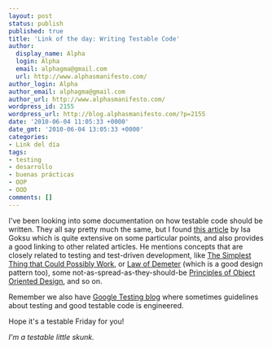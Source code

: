 ```yaml
---
layout: post
status: publish
published: true
title: 'Link of the day: Writing Testable Code'
author:
  display_name: Alpha
  login: Alpha
  email: alphagma@gmail.com
  url: http://www.alphasmanifesto.com/
author_login: Alpha
author_email: alphagma@gmail.com
author_url: http://www.alphasmanifesto.com/
wordpress_id: 2155
wordpress_url: http://blog.alphasmanifesto.com/?p=2155
date: '2010-06-04 11:05:33 +0000'
date_gmt: '2010-06-04 13:05:33 +0000'
categories:
- Link del día
tags:
- testing
- desarrollo
- buenas prácticas
- OOP
- OOD
comments: []
---
```


I've been looking into some documentation on how testable code should be written. They all say pretty much the same, but I found <a href="http://www.methodsandtools.com/archive/archive.php?id=103">this article</a> by Isa Goksu which is quite extensive on some particular points, and also provides a good linking to other related articles. He mentions concepts that are closely related to testing and test-driven development, like <a href="http://www.artima.com/intv/simplest.html">The Simplest Thing that Could Possibly Work</a>, or <a href="http://www.ccs.neu.edu/home/lieber/LoD.html">Law of Demeter</a> (which is a good design pattern too), some not-as-spread-as-they-should-be <a href="http://butunclebob.com/ArticleS.UncleBob.PrinciplesOfOod">Principles of Object Oriented Design</a>, and so on.

Remember we also have <a href="http://googletesting.blogspot.com/">Google Testing blog</a> where sometimes guidelines about testing and good testable code is engineered.

Hope it's a testable Friday for you!

_I'm a testable little skunk._
